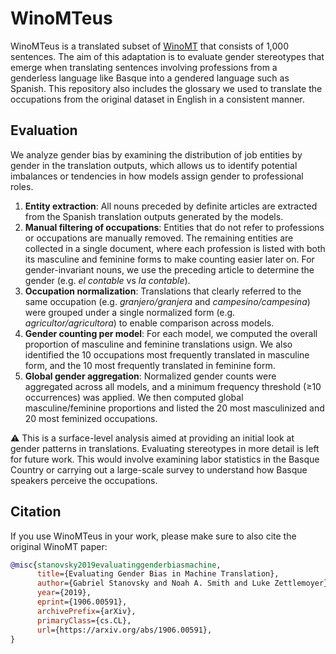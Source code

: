 # WinoMTeus

WinoMTeus is a translated subset of [WinoMT](https://github.com/gabrielStanovsky/mt_gender) that consists of 1,000 sentences. The aim of this adaptation is to evaluate gender stereotypes that emerge when translating sentences involving professions from a genderless language like Basque into a gendered language such as Spanish. This repository also includes the glossary we used to translate the occupations from the original dataset in English in a consistent manner.

## Evaluation

We analyze gender bias by examining the distribution of job entities by gender in the translation outputs, which allows us to identify potential imbalances or tendencies in how models assign gender to professional roles.

1. **Entity extraction**: All nouns preceded by definite articles are extracted from the Spanish translation outputs generated by the models.
2. **Manual filtering of occupations**: Entities that do not refer to professions or occupations are manually removed. The remaining entities are collected in a single document, where each profession is listed with both its masculine and feminine forms to make counting easier later on. For gender-invariant nouns, we use the preceding article to determine the gender (e.g. *el contable* vs *la contable*).
3. **Occupation normalization**: Translations that clearly referred to the same occupation (e.g. *granjero/granjera* and *campesino/campesina*) were grouped under a single normalized form (e.g. *agricultor/agricultora*) to enable comparison across models.
4. **Gender counting per model**: For each model, we computed the overall proportion of masculine and feminine translations usign. We also identified the 10 occupations most frequently translated in masculine form, and the 10 most frequently translated in feminine form.
5. **Global gender aggregation**: Normalized gender counts were aggregated across all models, and a minimum frequency threshold (≥10 occurrences) was applied. We then computed global masculine/feminine proportions and listed the 20 most masculinized and 20 most feminized occupations.


⚠️ This is a surface-level analysis aimed at providing an initial look at gender patterns in translations. Evaluating stereotypes in more detail is left for future work. This would involve examining labor statistics in the Basque Country or carrying out a large-scale survey to understand how Basque speakers perceive the occupations.

## Citation

If you use WinoMTeus in your work, please make sure to also cite the original WinoMT paper:

```bibtex
@misc{stanovsky2019evaluatinggenderbiasmachine,
      title={Evaluating Gender Bias in Machine Translation}, 
      author={Gabriel Stanovsky and Noah A. Smith and Luke Zettlemoyer},
      year={2019},
      eprint={1906.00591},
      archivePrefix={arXiv},
      primaryClass={cs.CL},
      url={https://arxiv.org/abs/1906.00591}, 
}
